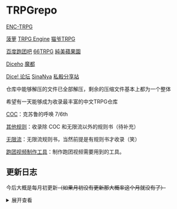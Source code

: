 # TRPGrepo

[ENC-TRPG](https://trpg.maddestroyer.xyz)

[菠萝](https://boluo.chat)
[TRPG Engine](https://trpg.moonrailgun.com)
[猫爷TRPG](https://maoyetrpg.com)

[百度跑团吧](https://tieba.baidu.com/f?kw=%C5%DC%CD%C5)
[66TRPG](https://66trpg.com)
[純美蘋果園](http://www.goddessfantasy.net)

[Diceho](http://dicecho.com)
[魔都](https://www.cnmods.net)

[Dice! 论坛](https://forum.kokona.tech)
[SinaNya](https://sinanya.com)
[私骰分享站](https://dicer.club)

仓库中能够解压的文件已全部解压，剩余的压缩文件基本上都为一个整体 

希望有一天能够成为收录最丰富的中文TRPG仓库

[COC](COC/)：克苏鲁的呼唤 7/6th

[其他规则](其他规则/)：收录除 COC 和无限流以外的规则书（待补充）   

[无限流](无限流/)：无限流规则书，当然前提是有规则书才收录（笑）             

[跑团视频制作工具](跑团视频制作工具/)：制作跑团视频需要用到的工具。  

## 更新日志

今后大概是每月初更新~~（如果月初没有更新那大概率这个月就没有了）~~

<details>
<summary>展开查看</summary>

### 200628

#### 无限流规则书更新

无限恐怖2.5R更新至106

无限恐怖FX更新至088

起始之地更新至5.03（鬼知道他们是怎么命名版号的）

模因宇宙更新至1.1

克森团终于不再是压缩包了（可喜可贺）

轮回更新至3.945

惊悚乐园更新至2.0

无限口述游戏更新至0.3

边境更新至1.47

新增无限の世界规则书（二次元浓度过高）

*我由于潜水时间过长被殆尽世界和诸界试炼者踢了，所以这两者暂时情况不明。*

#### 文件更新

##### COC

COC空白卡更新至200601

新增西藏之谜、幻梦之书、阿卡姆三个文件（还有一个文件过大传不上来）

移除拓展规则

##### 跑团视频制作工具

新增终极自动脚本for Renpy与自动脚本for 活字引擎

 新增【教程】如何用Renpy制作跑团视频

##### 删除相关资源文件夹

### 200801

#### 无限流规则书更新

无限恐怖2.5R更新至1062

无限恐怖FX更新至090

轮回更新至4.14

曲面世界更新至α9

新增不太正常的规则书2.2.2

新增轮回游戏3.1.7

新增失落的无限恐怖3.2.0

新增cm团规则1.5（如果这玩意儿能算规则的话）

*殆尽世界和诸界试炼者情况照旧*

#### 文件更新

##### 跑团视频制作工具

将朗读女打包成压缩包

新增无双AVG引擎

### 200802

**愿我们在更开放的平行世界相遇。**

*紧急更新，缅怀酷Q。*

#### 已知消息

1. 包括酷Q在内的多家QQ机器人框架停止运行，具体原因不明。

   [酷Q官网](https://cqp.cc/)有一些说明，可以作为参考。

2. 腾讯可能要推出属于自己的机器人服务。

   在诸多跑团群内转发的139的聊天记录没有实质证据，[腾讯机器人开放平台](https://open.qq.com/bot/)在16年后便不再更新。

#### 解决方案

1. 酷Q PRO版仍可运行至2020年3月，在这期间静候佳音。

2. 不断换用 Mirai 等其他QQ机器人框架。（失去的开发者维护的软件失效的速度可能比想象中的快）

3. 使用诸如[脑洞](https://naodong.fun/)（Android），[猫爷TRPG](https://maoyetrpg.com)（PC）的跑团服务。

4. 换用其他的即时通讯软件（如微信、钉钉）。

### 200828

由于本人下个月可能因为学校的一些事务无法及时更新，所以我决定在返校之前进行九月的更新。

也就是说，本次更新可以算是九月更新（前瞻版），如果没有意外九月份将不再有新的更新。

为了表示歉意，本次更新将**尽量**覆盖所有的无限流跑团群。

~~下个月想要做点新内容，大概是跑团系列视频安利，一个月至少一个系列，选材最低标准为已完结。~~

~~我能够保证推荐的每一系列自己都完完整整地看完了。~~

*国庆/中秋见。*

#### 骰娘相关的消息

1. [酷Q官网](https://cqp.cc/)已挂，最后的公告说明酷Q将在本月内彻底停止服务。
2. 删库跑路的Mirai又回来了，还在观望的骰主不妨[一试](https://forum.kokona.tech/d/115-miraidice-mirai)。
3. Dice!的作者溯洄找到了个叫XQ的框架，自行做了酷Q的兼容层，也可[一试](https://forum.kokona.tech/d/254-xq)。

#### 无限流规则书更新

轮回更新至4.16

起始之地更新至5.04

曲面世界更新至α10

轮回游戏更新至3.1.8

无限の世界规则书更新至0.47

月海更新至0.31

新增深空无限规则书

新增回廊规则书

*殆尽世界和诸界试炼者情况照旧*

#### 文件更新

##### 跑团视频制作工具

README.MD新增部分内容

新增自动跑团视频懒人包

### 201001

国庆/中秋快乐。

上个月忙于学业，提出的新内容并未实践。

~~本月尽量。~~

#### 无限流规则书更新

无限恐怖2.XX更新至2.34国庆特别版

克森团更新至1.0.6

无限口述游戏更新至0.36测试版

无限恐怖2.5R更新至1063

不太正常的规则书更新至2.2.3

无限恐怖FX更新至093

深空无限更新至1.1.2

轮回更新至4.21

起始之地更新至5.05

曲面世界更新至α13

轮回游戏更新至3.1.9

新增肿胀塔罗规则书（如果这玩意儿能算规则的话）

*殆尽世界和诸界试炼者情况照旧*

### 201104

~~当我前两个月没说过关于新内容的那些话。~~

~~很抱歉，本月和下月都摸了~~

### 210101

元旦快乐。

~~很抱歉上个月无故停更。~~

#### 无限流规则书更新

克森团更新至1.3

无限恐怖2.5R更新至1064

不太正常的规则书更新至2.3.0

无限恐怖FX更新至096

无限の世界更新至0.5

深空无限更新至1.1.2

轮回更新至4.255

起始之地更新至6.01

曲面世界更新至β1

轮回游戏更新至3.1.9

模因宇宙更新至1.2

肿胀塔罗更新至1.0（测试版）

新增迷宫规则书

新增变量之轮规则书

移除部分无法获取更新的规则书

### 210131

预祝春节快乐。

#### 无限流规则书更新

深空无限更新至1.1.3

无限恐怖FX更新至098

无限の世界更新至0.55

曲面世界更新至β1.227

轮回更新至4.3

不太正常的规则书更新至2.3.1

变量之轮更新至1.1.1

轮回游戏更新至3.3.1

### 210405

清明假期终于有空把这一版赶出来了。

~~很抱歉上个月无故停更。~~

#### 无限流规则书更新

**移除所有亲友团规则**

不太正常的规则书更新至2.3.5

无限恐怖FX更新至100

变量之轮更新至1.2.0

轮回游戏更新至3.4.0

起始之地更新至6.03

轮回更新至4.4

模因宇宙更新至1.5

深空无限更新至1.1.5

无限の世界更新至0.57

无限恐怖2.XX更新至2.35

</details>